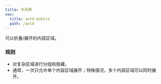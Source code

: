 ```yaml
---
title: 手风琴
nav:
  title: antd-mobile
  path: /antd
---
```


可以折叠/展开的内容区域。

### 规则

- 对复杂区域进行分组和隐藏。
- 通常，一次只允许单个内容区域展开；特殊情况，多个内容区域可以同时展开。

<!-- <code src="./demos/accordion.tsx" /> -->

<code src="./demos/basic.tsx" />

<API/>
